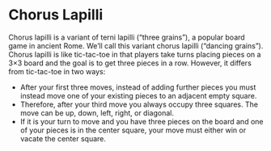 # Chorus Lapilli
Chorus lapilli is a variant of terni lapilli (“three grains”), a popular board game in ancient Rome. We’ll call this variant chorus lapilli (“dancing grains”). Chorus lapilli is like tic-tac-toe in that players take turns placing pieces on a 3×3 board and the goal is to get three pieces in a row. However, it differs from tic-tac-toe in two ways:

- After your first three moves, instead of adding further pieces you must instead move one of your existing pieces to an adjacent empty square.
- Therefore, after your third move you always occupy three squares. The move can be up, down, left, right, or diagonal.
- If it is your turn to move and you have three pieces on the board and one of your pieces is in the center square, your move must either win or vacate the center square.

